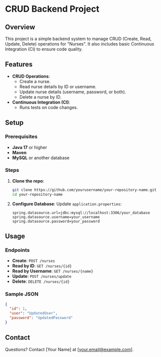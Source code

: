 # CRUD Backend Project

## Overview
This project is a simple backend system to manage CRUD (Create, Read, Update, Delete) operations for "Nurses". It also includes basic Continuous Integration (CI) to ensure code quality.

## Features
- **CRUD Operations**:
  - Create a nurse.
  - Read nurse details by ID or username.
  - Update nurse details (username, password, or both).
  - Delete a nurse by ID.
- **Continuous Integration (CI)**:
  - Runs tests on code changes.

## Setup
### Prerequisites
- **Java 17** or higher
- **Maven**
- **MySQL** or another database

### Steps
1. **Clone the repo**:
   ```bash
   git clone https://github.com/yourusername/your-repository-name.git
   cd your-repository-name
   ```
2. **Configure Database**:
   Update `application.properties`:
   ```properties
   spring.datasource.url=jdbc:mysql://localhost:3306/your_database
   spring.datasource.username=your_username
   spring.datasource.password=your_password
   ```

## Usage
### Endpoints
- **Create**: `POST /nurses`
- **Read by ID**: `GET /nurses/{id}`
- **Read by Username**: `GET /nurses/{name}`
- **Update**: `POST /nurses/update`
- **Delete**: `DELETE /nurses/{id}`

### Sample JSON
```json
{
  "id": 1,
  "user": "UpdatedUser",
  "password": "UpdatedPassword"
}
```

## Contact
Questions? Contact [Your Name] at [your.email@example.com].

